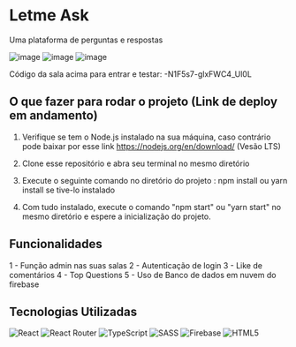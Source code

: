 # Letme Ask

Uma plataforma de perguntas e respostas

![image](https://user-images.githubusercontent.com/18178688/166744231-f9dd8fc0-1d3d-4546-86e8-34dd118c2e46.png)
![image](https://user-images.githubusercontent.com/18178688/166744332-b6f702cf-20ad-4b41-8a21-81cf7d925516.png)
![image](https://user-images.githubusercontent.com/18178688/166744799-2160d60e-40e2-4423-a80e-0777e898cf98.png)

Código da sala acima para entrar e testar: -N1F5s7-glxFWC4_Ul0L

## O que fazer para rodar o projeto (Link de deploy em andamento)

1. Verifique se tem o Node.js instalado na sua máquina, caso contrário pode baixar por esse link https://nodejs.org/en/download/ (Vesão LTS)

2. Clone esse repositório e abra seu terminal no mesmo diretório

3. Execute o seguinte comando no diretório do projeto : npm install ou yarn install se tive-lo instalado
   
4. Com tudo instalado, execute o comando "npm start" ou "yarn start" no mesmo diretório e espere a inicialização do projeto.

## Funcionalidades
1 - Função admin nas suas salas
2 - Autenticação de login
3 - Like de comentários
4 - Top Questions
5 - Uso de Banco de dados em nuvem do firebase

## Tecnologias Utilizadas
![React](https://img.shields.io/badge/react-%2320232a.svg?style=for-the-badge&logo=react&logoColor=%2361DAFB)
![React Router](https://img.shields.io/badge/React_Router-CA4245?style=for-the-badge&logo=react-router&logoColor=white)
![TypeScript](https://img.shields.io/badge/typescript-%23007ACC.svg?style=for-the-badge&logo=typescript&logoColor=white)
![SASS](https://img.shields.io/badge/SASS-hotpink.svg?style=for-the-badge&logo=SASS&logoColor=white)
![Firebase](https://img.shields.io/badge/firebase-%23039BE5.svg?style=for-the-badge&logo=firebase)
![HTML5](https://img.shields.io/badge/html5-%23E34F26.svg?style=for-the-badge&logo=html5&logoColor=white)
